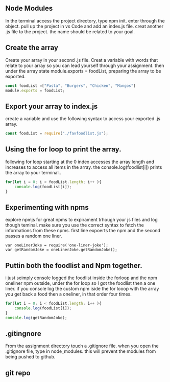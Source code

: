 ## Node Modules
In the terminal access the  project directory, type npm init. enter through the object. pull up the project in vs Code and add an index.js file. creat another .js file to the project. the name should be related to your goal.

## Create the array
Create your array in your second .js file. Creat a variable with words that relate to your array so you can lead yourself through your assignment. then under the array state module.exports = foodList, preparing the array to be exported.
```js
const foodList =["Pasta", "Burgers", "Chicken", "Mangos"]
module.exports = foodList;
```
## Export your array to index.js
create a variable and use the following syntax to access your exported .js array.

```js
const foodList = require("./favfoodlist.js");
```
## Using the for loop to print the array.
following for loop starting at the 0 index accesses the array length  and increases to access all items in the array. the console.log(foodlist[i]) prints the array to your terminal..
```js
for(let i = 0; i < foodList.length; i++ ){
    console.log(foodList[i]);
}
```
## Experimenting with npms
explore npmjs for great npms to expirament trhough your js files and log though teminal. make sure you use the correct syntax to fetch the informations from these npms. first line expoerts the npm and the second passes a random one liner. 

```JS
var oneLinerJoke = require('one-liner-joke');
var getRandomJoke = oneLinerJoke.getRandomJoke();
```
## Puttin both the foodlist and  Npm together.
i just seimply console logged the foodlist inside the forloop and the npm oneliner npm outside, under the for loop so I got the foodlist then a one liner. if you console log the custom npm iside the for looop with the array you get back a food then a oneliner, in that order four times.

```js
for(let i = 0; i < foodList.length; i++ ){
    console.log(foodList[i]);
}
console.log(getRandomJoke);
```

## .gitingnore
From the assignment directory touch a .gitignore file. when you open the .gitignore file, type in node_modules. this will prevent the modules from being pushed to github.


## git repo

